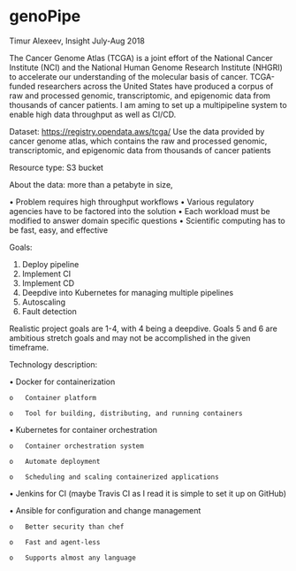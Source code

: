 # genoPipe
Timur Alexeev, Insight July-Aug 2018

The Cancer Genome Atlas (TCGA) is a joint effort of the National Cancer Institute (NCI) and the National Human Genome Research Institute (NHGRI) to accelerate our understanding of the molecular basis of cancer. TCGA-funded researchers across the United States have produced a corpus of raw and processed genomic, transcriptomic, and epigenomic data from thousands of cancer patients. I am aming to set up a multipipeline system to enable high data throughput as well as CI/CD.

Dataset: https://registry.opendata.aws/tcga/
Use the data provided by cancer genome atlas, which contains the raw and processed genomic, transcriptomic, and epigenomic data from thousands of cancer patients

Resource type: S3 bucket

About the data: more than a petabyte in size,

•	Problem requires high throughput workflows
•	Various regulatory agencies have to be factored into the solution
•	Each workload must be modified to answer domain specific questions
•	Scientific computing has to be fast, easy, and effective

Goals:
1.	Deploy pipeline
2.	Implement CI
3.	Implement CD
4.	Deepdive into Kubernetes for managing multiple pipelines 
5.	Autoscaling
6.	Fault detection

Realistic project goals are 1-4, with 4 being a deepdive. Goals 5 and 6 are ambitious stretch goals and may not be accomplished in the given timeframe.


Technology description:

•	Docker for containerization

	o	Container platform

	o	Tool for building, distributing, and running containers

•	Kubernetes for container orchestration

	o	Container orchestration system

	o	Automate deployment

	o	Scheduling and scaling containerized applications

•	Jenkins for CI (maybe Travis CI as I read it is simple to set it up on GitHub)

•	Ansible for configuration and change management

	o	Better security than chef

	o	Fast and agent-less

	o	Supports almost any language


